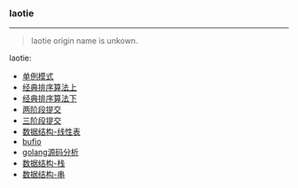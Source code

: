 ### laotie
---
> laotie origin name is unkown.

laotie:
- [单例模式](单例模式.md)
- [经典排序算法上](经典排序算法上.md)
- [经典排序算法下](经典排序算法下.md)
- [两阶段提交](两阶段提交.md)
- [三阶段提交](三阶段提交.md)
- [数据结构-线性表](线性表.md)
- [bufio](bufio.md)
- [golang源码分析](golang源码分析.md)
- [数据结构-栈](栈.md)
- [数据结构-串](串.md)